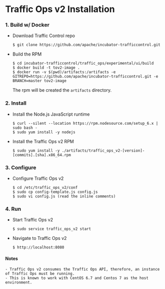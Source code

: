 # Traffic Ops v2 Installation

### 1. Build w/ Docker

* Download Traffic Control repo

    ```
    $ git clone https://github.com/apache/incubator-trafficcontrol.git
    ```

* Build the RPM

    ```
    $ cd incubator-trafficcontrol/traffic_ops/experimental/ui/build
    $ docker build -t tov2-image .
    $ docker run -v $(pwd)/artifacts:/artifacts -e GITREPO=https://github.com/apache/incubator-trafficcontrol.git -e BRANCH=master tov2-image
    ```

    The rpm will be created the `artifacts` directory.

### 2. Install

* Install the Node.js JavaScript runtime

    ```
    $ curl --silent --location https://rpm.nodesource.com/setup_6.x | sudo bash -
    $ sudo yum install -y nodejs
    ```

* Install the Traffic Ops v2 RPM

    ```
    $ sudo yum install -y ./artifacts/traffic_ops_v2-[version]-[commits].[sha].x86_64.rpm
    ```

### 3. Configure

* Configure Traffic Ops v2

    ```
    $ cd /etc/traffic_ops_v2/conf
    $ sudo cp config-template.js config.js
    $ sudo vi config.js (read the inline comments)
    ```

### 4. Run

* Start Traffic Ops v2

    ```
    $ sudo service traffic_ops_v2 start
    ```

* Navigate to Traffic Ops v2

    ```
    $ http://localhost:8080
    ```

#### Notes

    - Traffic Ops v2 consumes the Traffic Ops API, therefore, an instance of Traffic Ops must be running.
    - This is known to work with CentOS 6.7 and Centos 7 as the host environment.
